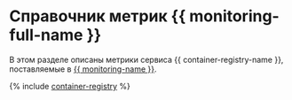 # Справочник метрик {{ monitoring-full-name }}

В этом разделе описаны метрики сервиса {{ container-registry-name }}, поставляемые в [{{ monitoring-name }}](../monitoring/).

{% include [container-registry](../_includes/monitoring/metrics-ref/container-registry.md) %}